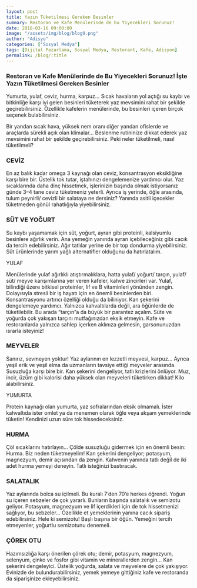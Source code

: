 ```yaml
---
layout: post
title: Yazın Tüketilmesi Gereken Besinler
summary: Restoran ve Kafe Menülerinde de bu Yiyecekleri Sorunuz!
date: 2018-03-16 09:00:00
image: "/assets/img/blog/blog9.png"
author: "Adisyo"
categories: ["Sosyal Medya"]
tags: [Dijital Pazarlama, Sosyal Medya, Restorant, Kafe, Adisyon]
permalink: /blog/:title
---
```

### Restoran ve Kafe Menülerinde de Bu Yiyecekleri Sorunuz! İşte Yazın Tüketilmesi Gereken Besinler

Yumurta, yulaf, ceviz, hurma, karpuz… Sıcak havaların yol açtığı su kaybı ve 
bitkinliğe karşı iyi gelen besinleri tüketerek yaz mevsimini rahat bir şekilde 
geçirebilirsiniz. Özellikle kafelerin menülerinde, bu besinleri içeren birçok 
seçenek bulabilirsiniz.

Bir yandan sıcak hava, yüksek nem oranı diğer yandan ofislerde ve araçlarda 
sürekli açık olan klimalar… Beslenme rutininize dikkat ederek yaz mevsimini 
rahat bir şekilde geçirebilirsiniz. Peki neler tüketilmeli, nasıl tüketilmeli?

### CEVİZ

En az balık kadar omega 3 kaynağı olan ceviz, konsantrasyon eksikliğine karşı 
bire bir. Üstelik tok tutar, iştahınızı dengelemenize yardımcı olur. Yaz 
sıcaklarında daha dinç hissetmek, işlerinizin başında olmak istiyorsanız 
günde 3–4 tane ceviz tüketmeniz yeterli. Ayrıca iş yerinde, öğle arasında, 
tulum peynirli/ cevizli bir salataya ne dersiniz? Yanında asitli içecekler 
tüketmeden gönül rahatlığıyla yiyebilirsiniz.

### SÜT VE YOĞURT

Su kaybı yaşamamak için süt, yoğurt, ayran gibi proteinli, kalsiyumlu 
besinlere ağırlık verin. Ana yemeğin yanında ayran içebileceğiniz gibi cacık da 
tercih edebilirsiniz. Ağır tatlılar yerine de bir top dondurma yiyebilirsiniz. Süt 
ürünlerinde yarım yağlı alternatifler olduğunu da hatırlatalım.

YULAF

Menülerinde yulaf ağırlıklı atıştırmalıklara, hatta yulaf/ yoğurt/ tarçın, yulaf/ 
süt/ meyve karışımlarına yer veren kafeler, kahve zincirleri var. Yulaf, 
bilindiği üzere bitkisel proteinler, lif ve B vitaminleri yönünden zengin. 
Dolayısıyla stresli bir iş hayatı için en önemli besinlerden biri. Konsantrasyonu 
artırıcı özelliği olduğu da biliniyor. Kan şekerini dengelemeye yardımcı. 
Yalnızca kahvaltılarda değil, ara öğünlerde de tüketilebilir. Bu arada “tarçın”a 
da büyük bir parantez açalım. Süte ve yoğurda çok yakışan tarçını 
mutfağınızdan eksik etmeyin. Kafe ve restoranlarda yalnızca sahlep içerken 
aklınıza gelmesin, garsonunuzdan ısrarla isteyiniz!

### MEYVELER

Sanırız, sevmeyen yoktur! Yaz aylarının en lezzetli meyvesi, karpuz… Ayrıca 
yeşil erik ve yeşil elma da uzmanların tavsiye ettiği meyveler arasında. 
Susuzluğa karşı bire bir. Kan şekerini dengeliyor, tatlı krizlerini önlüyor. Muz, 
incir, üzüm gibi kalorisi daha yüksek olan meyveleri tüketirken dikkat! Kilo 
alabilirsiniz.

YUMURTA

Protein kaynağı olan yumurta, yaz sofralarından eksik olmamalı. İster 
kahvaltıda ister omlet ya da menemen olarak öğle veya akşam yemeklerinde 
tüketin! Kendinizi uzun süre tok hissedeceksiniz.

### HURMA

Çöl sıcaklarını hatırlayın… Çölde susuzluğu gidermek için en önemli besin: 
Hurma. Biz neden tüketmeyelim! Kan şekerini dengeliyor; potasyum, 
magnezyum, demir açısından da zengin. Kahvenin yanında tatlı değil de iki 
adet hurma yemeyi deneyin. Tatlı isteğinizi bastıracak.

### SALATALIK

Yaz aylarında bolca su içilmeli. Bu kuralı 7’den 70’e herkes öğrendi. Yoğun su 
içeren sebzeler de çok yararlı. Bunların başında salatalık ve semizotu geliyor. 
Potasyum, magnezyum ve lif içerdikleri için de tok hissetmenizi sağlıyor, bu 
sebzeler… Özellikle et yemeklerinin yanına cacık sipariş edebilirsiniz. Hele ki 
semizotu! Başlı başına bir öğün. Yemeğini tercih etmeyenler, yoğurtlu 
semizotunu denemeli.

### ÇÖREK OTU

Hazımsızlığa karşı önerilen çörek otu; demir, potasyum, magnezyum, 
selenyum, çinko ve fosfor gibi vitamin ve minerallerden zengin… Kan şekerini 
dengeleyici. Üstelik yoğurda, salata ve meyvelere de çok yakışıyor. Evinizde 
de bulundurabilirsiniz, yemek yemeye gittiğiniz kafe ve restoranda da 
siparişinize ekleyebilirsiniz.

